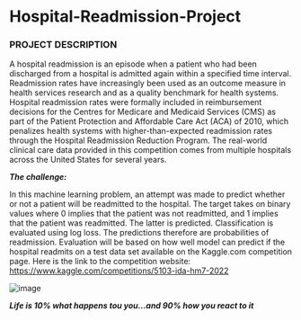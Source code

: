 # Hospital-Readmission-Project
### PROJECT DESCRIPTION
A hospital readmission is an episode when a patient who had been discharged from a hospital is admitted again within a specified time interval. Readmission rates have increasingly been used as an outcome measure in health services research and as a quality benchmark for health systems. Hospital readmission rates were formally included in reimbursement decisions for the Centres for Medicare and Medicaid Services (CMS) as part of the Patient Protection and Affordable Care Act (ACA) of 2010, which penalizes health systems with higher-than-expected readmission rates through the Hospital Readmission Reduction Program. The real-world clinical care data provided in this competition comes from multiple hospitals across the United States for several years.


***The challenge:***

In this machine learning problem, an attempt was made to predict whether or not a patient will be readmitted to the hospital. The target takes on binary values where 0 implies that the patient was not readmitted, and 1 implies that the patient was readmitted. The latter is predicted.
Classification is evaluated using log loss. The predictions therefore are probabilities of readmission. Evaluation will be based on how well model can predict if the hospital readmits on a test data set available on the Kaggle.com competition page.
Here is the link to the competition website: https://www.kaggle.com/competitions/5103-ida-hm7-2022

![image](https://user-images.githubusercontent.com/96665362/211138496-516eb8b8-5d59-4ef5-b51b-bc0df160fc66.png)

***Life is 10% what happens tou you...and 90% how you react to it***
